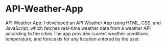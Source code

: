 # API-Weather-App
API Weather App: I developed an API Weather App using HTML, CSS, and JavaScript, which fetches real-time weather data from a weather API according to the cities The app provides current weather conditions, temperature, and forecasts for any location entered by the user.
